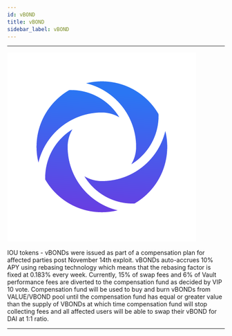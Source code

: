 ```yaml
---
id: vBOND
title: vBOND
sidebar_label: vBOND
---
```




---
![vbondlogo](img/VBOND_LOGO.png)

IOU tokens - vBONDs were issued as part of a compensation plan for affected parties post November 14th exploit. 
vBONDs auto-accrues 10% APY using rebasing technology which means that the rebasing factor is fixed at 0.183% every week. 
Currently, 15% of swap fees and 6% of Vault performance fees are diverted to the compensation fund as decided by VIP 10 vote. 
Compensation fund will be used to buy and burn vBONDs from VALUE/VBOND pool until the compensation fund has equal or
greater value than the supply of VBONDs at which time compensation fund will stop collecting fees and
all affected users will be able to swap their vBOND for DAI at 1:1 ratio.


---




